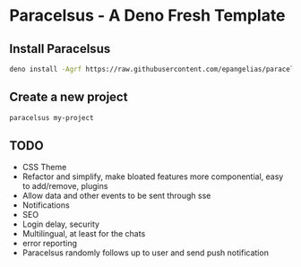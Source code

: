 # Paracelsus - A Deno Fresh Template

## Install Paracelsus

```bash
deno install -Agrf https://raw.githubusercontent.com/epangelias/paracelsus/refs/heads/main/tasks/paracelsus.ts
```

## Create a new project

```bash
paracelsus my-project
```

## TODO

- CSS Theme
- Refactor and simplify, make bloated features more componential, easy to add/remove, plugins
- Allow data and other events to be sent through sse
- Notifications
- SEO
- Login delay, security
- Multilingual, at least for the chats
- error reporting
- Paracelsus randomly follows up to user and send push notification
